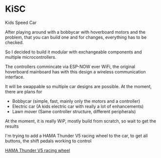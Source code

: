 # KiSC

Kids Speed Car

After playing around with a bobbycar with hoverboard motors and the problem, that you can build one and for changes, everything has to be checked.

So I decided to build it modular with exchangeable components and multiple microcontrollers.

The controllers commincate via ESP-NOW ever WiFi, the original hoverboard mainboard has with this design a wireless communication interface.

It will be swappable so multiple car designs are possible. At the moment, there are plans for
- Bobbycar (simple, fast, mainly only the motors and a controller)
- Electric car (A kids electric car with really a lot of enhancements)
- Lawn mover (Same controller structure, different peripherals)

At the moment, it is really WiP, mostly build from scratch, so wait to get the results

I'm trying to add a HAMA Thunder V5 racing wheel to the car, to get all buttons, the shift pedals working to control

[HAMA Thunder V5 racing wheel](./doc/hama.md)
